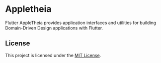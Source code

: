 # Appletheia

Flutter AppleTheia provides application interfaces and utilities for building Domain-Driven Design applications with Flutter.

## License

This project is licensed under the [MIT License](./LICENSE).
